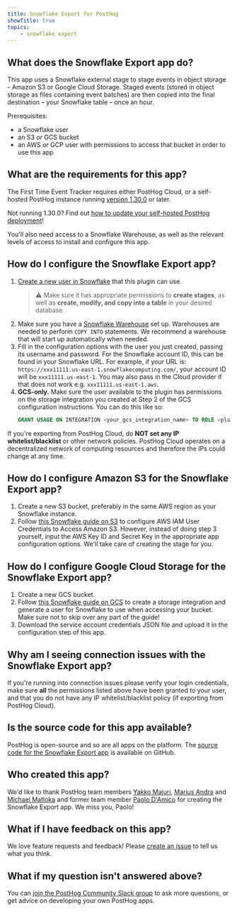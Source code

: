 ```yaml
---
title: Snowflake Export for PostHog
showTitle: true
topics:
    - snowflake export
---
```


## What does the Snowflake Export app do?

This app uses a Snowflake external stage to stage events in object storage - Amazon S3 or Google Cloud Storage. Staged events (stored in object storage as files containing event batches) are then copied into the final destination – your Snowflake table – once an hour. 

Prerequisites:
- a Snowflake user
- an S3 _or_ GCS bucket
- an AWS _or_ GCP user with permissions to access that bucket in order to use this app

## What are the requirements for this app?

The First Time Event Tracker requires either PostHog Cloud, or a self-hosted PostHog instance running [version 1.30.0](https://posthog.com/blog/the-posthog-array-1-30-0) or later. 

Not running 1.30.0? Find out [how to update your self-hosted PostHog deployment](https://posthog.com/docs/self-host/configure/upgrading-posthog)! 

You'll also need access to a Snowflake Warehouse, as well as the relevant levels of access to install and configure this app.

## How do I configure the Snowflake Export app?

1. [Create a new user in Snowflake](https://docs.snowflake.com/en/sql-reference/sql/create-user.html) that this plugin can use.
    > ⚠️ Make sure it has appropriate permissions to **create stages**, as well as **create, modify, and copy into a table** in your desired database. 
2. Make sure you have a [Snowflake Warehouse](https://docs.snowflake.com/en/user-guide/warehouses-overview.html) set up. Warehouses are needed to perform `COPY INTO` statements. We recommend a warehouse that will start up automatically when needed.
3. Fill in the configuration options with the user you just created, passing its username and password. For the Snowflake account ID, this can be found in your Snowflake URL. For example, if your URL is: `https://xxx11111.us-east-1.snowflakecomputing.com/`, your account ID will be `xxx11111.us-east-1`. You may also pass in the Cloud provider if that does not work e.g. `xxx11111.us-east-1.aws`.
4. **GCS-only.** Make sure the user available to the plugin has permissions on the storage integration you created at Step 2 of the GCS configuration instructions. You can do this like so:
    ```sql
    GRANT USAGE ON INTEGRATION <your_gcs_integration_name> TO ROLE <plugin_user_role>
    ```

If you're exporting from PostHog Cloud, do **NOT set any IP whitelist/blacklist** or other network policies. PostHog Cloud operates on a decentralized network of computing resources and therefore the IPs could change at any time.

## How do I configure Amazon S3 for the Snowflake Export app?

1. Create a new S3 bucket, preferably in the same AWS region as your Snowflake instance.
2. Follow [this Snowflake guide on S3](https://docs.snowflake.com/en/user-guide/data-load-s3-config-aws-iam-user.html) to configure AWS IAM User Credentials to Access Amazon S3. However, instead of doing step 3 yourself, input the AWS Key ID and Secret Key in the appropriate app configuration options. We'll take care of creating the stage for you.

## How do I configure Google Cloud Storage for the Snowflake Export app?

1. Create a new GCS bucket.
2. Follow [this Snowflake guide on GCS](https://docs.snowflake.com/en/user-guide/data-load-gcs-config.html) to create a storage integration and generate a user for Snowflake to use when accessing your bucket. Make sure not to skip over any part of the guide!
3. Download the service account credentials JSON file and upload it in the configuration step of this app.

## Why am I seeing connection issues with the Snowflake Export app?

If you're running into connection issues please verify your login credentials, make sure **all** the permissions listed above have been granted to your user, and that you do not have any IP whitelist/blacklist policy (if exporting from PostHog Cloud).

## Is the source code for this app available?

PostHog is open-source and so are all apps on the platform. The [source code for the Snowflake Export app](https://github.com/PostHog/snowflake-export-plugin) is available on GitHub. 

## Who created this app?

We'd like to thank PostHog team members [Yakko Majuri](https://github.com/yakkomajuri), [Marius Andra](https://github.com/mariusandra) and [Michael Matloka](https://github.com/Twixes) and former team member [Paolo D'Amico](https://github.com/paolodamico) for creating the Snowflake Export app. We miss you, Paolo! 

## What if I have feedback on this app?

We love feature requests and feedback! Please [create an issue](https://github.com/PostHog/posthog/issues/new?assignees=&labels=enhancement%2C+feature&template=feature_request.md) to tell us what you think. 

## What if my question isn't answered above?

You can [join the PostHog Community Slack group](/slack) to ask more questions, or get advice on developing your own PostHog apps.